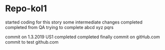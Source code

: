 # Repo-kol1
started coding for this story
some intermediate changes
completed
completed from QA
trying to complete
abcd
xyz
pqrs

commit on 1.3.2019
US1 completed 
completed finally
commit on gitHub.com
commit to test github.com
